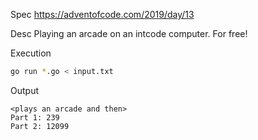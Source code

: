 Spec https://adventofcode.com/2019/day/13

Desc Playing an arcade on an intcode computer. For free!

Execution

```bash
go run *.go < input.txt
```

Output

```
<plays an arcade and then>
Part 1: 239
Part 2: 12099
```

